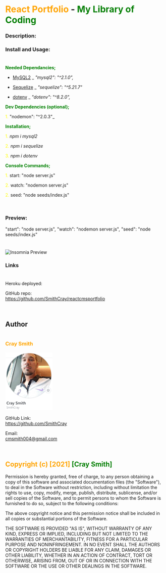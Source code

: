 # <span style="color:orange">React Portfolio</span> - <span style="color:green">My Library of Coding</span>

### **Description:**

### **Install and Usage:**

#

<span style="color:green"> **Needed Dependancies;** </span>

- [MySQL2](https://www.npmjs.com/package/mysql2) \_ _"mysql2": "^2.1.0",_

- [Sequelize](https://www.npmjs.com/package/sequelize) \_ _"sequelize": "^5.21.7"_

- [dotenv](https://www.npmjs.com/package/dotenv) \_ _"dotenv": "^8.2.0",_

<span style= "color:green"> **Dev Dependencies (optional);** </span>

<span style="color:yellow">1.</span> "nodemon": "^2.0.3"\_

<span style= "color:green"> **Installation;** </span>

<span style="color:yellow">1.</span> _npm i mysql2_

<span style="color:yellow">2.</span> _npm i sequelize_

<span style="color:yellow">3.</span> _npm i dotenv_

<span style= "color:green"> **Console Commands;** </span>

<span style="color:yellow">1.</span> start: "node server.js"

<span style="color:yellow">2.</span> watch: "nodemon server.js"

<span style="color:yellow">2.</span> seed: "node seeds/index.js"

<br>

### Preview:

"start": "node server.js",
"watch": "nodemon server.js",
"seed": "node seeds/index.js"

#

![Insomnia Preview](assets\eShopperInsomnia.PNG)

### **Links**

#

Heroku deployed:
<br>

GitHub repo:
<br>
https://github.com/SmithCray/reactcmsportfolio

<br>

## Author

#

### <span style="color:orange">**Cray Smith**</span>

<img src="src\assets\p2cray.PNG" alt="Cray Smith GitHub" width="150px">

GitHub Link:
<br>
https://github.com/SmithCray

Email:
<br>
cmsmith004@gmail.com

<br>

## <span style="color:orange"> Copyright (c) [2021] </span> <span style="color:green"> [Cray Smith] </span>

Permission is hereby granted, free of charge, to any person obtaining a copy
of this software and associated documentation files (the "Software"), to deal
in the Software without restriction, including without limitation the rights
to use, copy, modify, merge, publish, distribute, sublicense, and/or sell
copies of the Software, and to permit persons to whom the Software is
furnished to do so, subject to the following conditions:

The above copyright notice and this permission notice shall be included in all
copies or substantial portions of the Software.

THE SOFTWARE IS PROVIDED "AS IS", WITHOUT WARRANTY OF ANY KIND, EXPRESS OR
IMPLIED, INCLUDING BUT NOT LIMITED TO THE WARRANTIES OF MERCHANTABILITY,
FITNESS FOR A PARTICULAR PURPOSE AND NONINFRINGEMENT. IN NO EVENT SHALL THE
AUTHORS OR COPYRIGHT HOLDERS BE LIABLE FOR ANY CLAIM, DAMAGES OR OTHER
LIABILITY, WHETHER IN AN ACTION OF CONTRACT, TORT OR OTHERWISE, ARISING FROM,
OUT OF OR IN CONNECTION WITH THE SOFTWARE OR THE USE OR OTHER DEALINGS IN THE
SOFTWARE.
